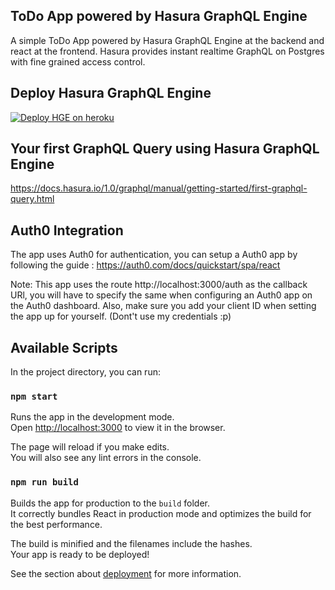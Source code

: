 ## ToDo App powered by Hasura GraphQL Engine

A simple ToDo App powered by Hasura GraphQL Engine at the backend and react at the frontend. Hasura provides instant realtime GraphQL on Postgres with fine grained access control.

## Deploy Hasura GraphQL Engine

[![Deploy HGE on heroku](https://www.herokucdn.com/deploy/button.svg)](https://heroku.com/deploy?template=https://github.com/hasura/graphql-engine-heroku)

## Your first GraphQL Query using Hasura GraphQL Engine

https://docs.hasura.io/1.0/graphql/manual/getting-started/first-graphql-query.html

## Auth0 Integration

The app uses Auth0 for authentication, you can setup a Auth0 app by following the guide : https://auth0.com/docs/quickstart/spa/react

Note: This app uses the route http://localhost:3000/auth as the callback URl, you will have to specify the same when configuring an Auth0 app on the Auth0 dashboard. Also, make sure you add your client ID when setting the app up for yourself. (Dont't use my credentials :p)

## Available Scripts

In the project directory, you can run:

### `npm start`

Runs the app in the development mode.<br>
Open [http://localhost:3000](http://localhost:3000) to view it in the browser.

The page will reload if you make edits.<br>
You will also see any lint errors in the console.

### `npm run build`

Builds the app for production to the `build` folder.<br>
It correctly bundles React in production mode and optimizes the build for the best performance.

The build is minified and the filenames include the hashes.<br>
Your app is ready to be deployed!

See the section about [deployment](https://facebook.github.io/create-react-app/docs/deployment) for more information.
